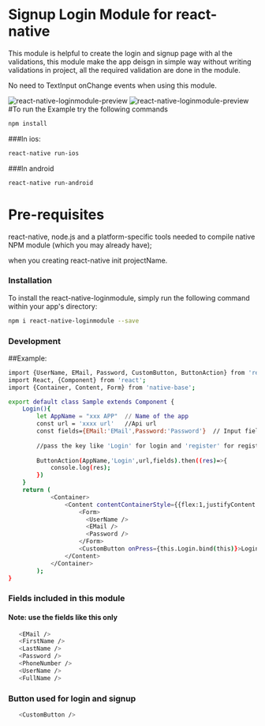 # Signup Login Module for react-native
This module is helpful to create the login and signup page with al the validations, this module make the app deisgn in simple way without writing validations in project, all the required validation are done in the module.

No need to TextInput onChange events when using this module.

![react-native-loginmodule-preview](https://github.com/shaikhussian/react-native-loginmodule-Example/blob/master/demos/react-native-loginmodule-preview.gif?raw=true)
![react-native-loginmodule-preview](https://github.com/shaikhussian/react-native-loginmodule-Example/blob/master/demos/react-native-loginmodule-preview-ios.gif?raw=true)
#To run the Example try the following commands
```sh
npm install
```
###In ios:
```sh
react-native run-ios
```
###In android
```sh
react-native run-android
```

# Pre-requisites
react-native, node.js and a platform-specific tools needed to compile native NPM module (which you may already have);
 
 when you creating react-native init projectName.
 
 ### Installation
 
 To install the react-native-loginmodule, simply run the following command within your app's directory:
 
 ```sh
 npm i react-native-loginmodule --save
 ``` 
 
 ### Development
 
 ##Example:
 ```sh 
import {UserName, EMail, Password, CustomButton, ButtonAction} from 'react-native-loginmodule';
import React, {Component} from 'react';
import {Container, Content, Form} from 'native-base';
```
```sh 
export default class Sample extends Component {
    Login(){
        let AppName = "xxx APP"  // Name of the app
        const url = 'xxxx url'   //Api url
        const fields={EMail:'EMail',Password:'Password'}  // Input fields that used in this class imported from this module
        
        //pass the key like 'Login' for login and 'register' for register
        
        ButtonAction(AppName,'Login',url,fields).then((res)=>{
            console.log(res);
        })
    }
    return (
            <Container>
                <Content contentContainerStyle={{flex:1,justifyContent: 'center'}}>
                    <Form>
                      <UserName />
                      <EMail />
                      <Password />
                    </Form>
                    <CustomButton onPress={this.Login.bind(this)}>Login</CustomButton>
                </Content>
            </Container>
        );
}
```

### Fields included in this module
#### Note: use the fields like this only
```sh 
   <EMail />
   <FirstName />
   <LastName />
   <Password />
   <PhoneNumber />
   <UserName />
   <FullName />
```
 
 ### Button used for login and signup
 
 ```sh 
    <CustomButton />
 ```
